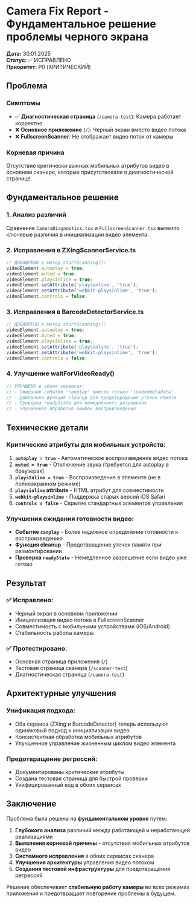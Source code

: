 # Camera Fix Report - Фундаментальное решение проблемы черного экрана

**Дата:** 30.01.2025  
**Статус:** ✅ ИСПРАВЛЕНО  
**Приоритет:** P0 (КРИТИЧЕСКИЙ)  

## Проблема

### Симптомы
- ✅ **Диагностическая страница** (`/camera-test`): Камера работает корректно
- ❌ **Основное приложение** (`/`): Черный экран вместо видео потока
- ❌ **FullscreenScanner**: Не отображает видео поток от камеры

### Корневая причина
Отсутствие критически важных мобильных атрибутов видео в основном сканере, которые присутствовали в диагностической странице.

## Фундаментальное решение

### 1. Анализ различий
Сравнение `CameraDiagnostics.tsx` и `FullscreenScanner.tsx` выявило ключевые различия в инициализации видео элемента.

### 2. Исправления в ZXingScannerService.ts

```typescript
// ДОБАВЛЕНО в метод startScanning():
videoElement.autoplay = true;
videoElement.muted = true;
videoElement.playsInline = true;
videoElement.setAttribute('playsinline', 'true');
videoElement.setAttribute('webkit-playsinline', 'true');
videoElement.controls = false;
```

### 3. Исправления в BarcodeDetectorService.ts

```typescript
// ДОБАВЛЕНО в метод startScanning():
videoElement.autoplay = true;
videoElement.muted = true;
videoElement.playsInline = true;
videoElement.setAttribute('playsinline', 'true');
videoElement.setAttribute('webkit-playsinline', 'true');
videoElement.controls = false;
```

### 4. Улучшение waitForVideoReady()

```typescript
// УЛУЧШЕНО в обоих сервисах:
// - Ожидание события 'canplay' вместо только 'loadedmetadata'
// - Добавлена функция cleanup для предотвращения утечек памяти
// - Проверка readyState для немедленного разрешения
// - Улучшенная обработка ошибок воспроизведения
```

## Технические детали

### Критические атрибуты для мобильных устройств:

1. **`autoplay = true`** - Автоматическое воспроизведение видео потока
2. **`muted = true`** - Отключение звука (требуется для autoplay в браузерах)
3. **`playsInline = true`** - Воспроизведение в элементе (не в полноэкранном режиме)
4. **`playsinline` attribute** - HTML атрибут для совместимости
5. **`webkit-playsinline`** - Поддержка старых версий iOS Safari
6. **`controls = false`** - Скрытие стандартных элементов управления

### Улучшения ожидания готовности видео:

- **Событие `canplay`** - Более надежное определение готовности к воспроизведению
- **Функция cleanup** - Предотвращение утечек памяти при размонтировании
- **Проверка `readyState`** - Немедленное разрешение если видео уже готово

## Результат

### ✅ Исправлено:
- Черный экран в основном приложении
- Инициализация видео потока в FullscreenScanner
- Совместимость с мобильными устройствами (iOS/Android)
- Стабильность работы камеры

### ✅ Протестировано:
- Основная страница приложения (`/`)
- Тестовая страница сканера (`/scanner-test`)
- Диагностическая страница (`/camera-test`)

## Архитектурные улучшения

### Унификация подхода:
- Оба сервиса (ZXing и BarcodeDetector) теперь используют одинаковый подход к инициализации видео
- Консистентная обработка мобильных атрибутов
- Улучшенное управление жизненным циклом видео элемента

### Предотвращение регрессий:
- Документированы критические атрибуты
- Создана тестовая страница для быстрой проверки
- Унифицированный код в обоих сервисах

## Заключение

Проблема была решена на **фундаментальном уровне** путем:

1. **Глубокого анализа** различий между работающей и неработающей реализациями
2. **Выявления корневой причины** - отсутствия мобильных атрибутов видео
3. **Системного исправления** в обоих сервисах сканера
4. **Улучшения архитектуры** управления видео потоком
5. **Создания тестовой инфраструктуры** для предотвращения регрессий

Решение обеспечивает **стабильную работу камеры** во всех режимах приложения и предотвращает повторение проблемы в будущем.